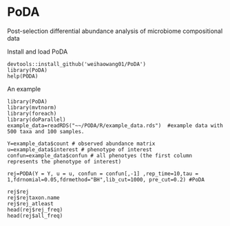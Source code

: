 # PoDA
Post-selection differential abundance analysis of microbiome compositional data

Install and load PoDA
```
devtools::install_github('weihaowang01/PoDA')
library(PoDA)
help(PODA)
```

An example
```
library(PoDA)
library(mvtnorm)
library(foreach)
library(doParallel)
example_data=readRDS("~~/PODA/R/example_data.rds")  #example data with 500 taxa and 100 samples.

Y=example_data$count # observed abundance matrix
u=example_data$interest # phenotype of interest
confun=example_data$confun # all phenotyes (the first column represents the phenotype of interest)

rej=PODA(Y = Y, u = u, confun = confun[,-1] ,rep_time=10,tau = 1,fdrnomial=0.05,fdrmethod="BH",lib_cut=1000, pre_cut=0.2) #PoDA

rej$rej
rej$rejtaxon.name
rej$rej_atleast
head(rej$rej_freq)
head(rej$all_freq)
```
